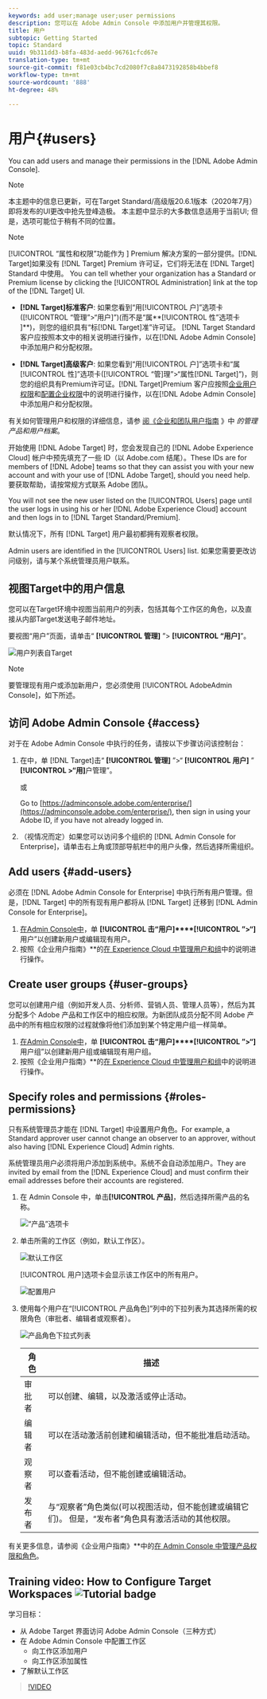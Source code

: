 ```yaml
---
keywords: add user;manage user;user permissions
description: 您可以在 Adobe Admin Console 中添加用户并管理其权限。
title: 用户
subtopic: Getting Started
topic: Standard
uuid: 9b311dd3-b8fa-483d-aedd-96761cfcd67e
translation-type: tm+mt
source-git-commit: f81e03cb4bc7cd2080f7c8a8473192858b4bbef8
workflow-type: tm+mt
source-wordcount: '888'
ht-degree: 48%

---
```



# 用户{#users}

You can add users and manage their permissions in the [!DNL Adobe Admin Console].

>[!NOTE]
>
>本主题中的信息已更新，可在Target Standard/高级版20.6.1版本（2020年7月）即将发布的UI更改中抢先登峰造极。 本主题中显示的大多数信息适用于当前UI; 但是，选项可能位于稍有不同的位置。

>[!NOTE]
>
>[!UICONTROL “属性和权限”功能作为 ] Premium 解决方案的一部分提供。[!DNL Target]如果没有 [!DNL Target] Premium 许可证，它们将无法在 [!DNL Target] Standard 中使用。
>You can tell whether your organization has a Standard or Premium license by clicking the [!UICONTROL Administration] link at the top of the [!DNL Target] UI.
>
>* **[!DNL Target]标准客户&#x200B;**: 如果您看到“用[!UICONTROL 户]”选项卡([!UICONTROL “管理”>“用户]”)(而不是“属**[!UICONTROL 性”选项卡&#x200B;]**)，则您的组织具有“标[!DNL Target]准”许可证。 [!DNL Target Standard 客户应按照本文中的相关说明进行操作，以在[!DNL Adobe Admin Console]中添加用户和分配权限。
   >
   >
* **[!DNL Target]高级客户&#x200B;**: 如果您看到“用[!UICONTROL 户]”选项卡和“属[!UICONTROL 性]”选项卡([!UICONTROL “管]理”>“属性[!DNL Target]”)，则您的组织具有Premium许可证。[!DNL Target]Premium 客户应按照[企业用户权限](/help/administrating-target/c-user-management/property-channel/property-channel.md)和[配置企业权限](/help/administrating-target/c-user-management/property-channel/properties-overview.md)中的说明进行操作，以在[!DNL Adobe Admin Console]中添加用户和分配权限。
>
>
有关如何管理用户和权限的详细信息，请参 [阅《企业和团队用户指南](https://helpx.adobe.com/enterprise/using/manage-products-and-profiles.html) 》中 *的管理产品和用户档案*。

开始使用 [!DNL Adobe Target] 时，您会发现自己的 [!DNL Adobe Experience Cloud] 帐户中预先填充了一些 ID（以 Adobe.com 结尾）。These IDs are for members of [!DNL Adobe] teams so that they can assist you with your new account and with your use of [!DNL Adobe Target], should you need help. 要获取帮助，请按常规方式联系 Adobe 团队。

You will not see the new user listed on the [!UICONTROL Users] page until the user logs in using his or her [!DNL Adobe Experience Cloud] account and then logs in to [!DNL Target Standard/Premium].

默认情况下，所有 [!DNL Target] 用户最初都拥有观察者权限。

Admin users are identified in the [!UICONTROL Users] list. 如果您需要更改访问级别，请与某个系统管理员用户联系。

## 视图Target中的用户信息

您可以在Target环境中视图当前用户的列表，包括其每个工作区的角色，以及直接从内部Target发送电子邮件地址。

要视图“用户”页面，请单击“ **[!UICONTROL 管理]** ”> **[!UICONTROL “用户]**”。

![用户列表自Target](/help/administrating-target/c-user-management/c-user-management/assets/user-list-target.png)

>[!NOTE]
>
>要管理现有用户或添加新用户，您必须使用 [!UICONTROL AdobeAdmin Console]，如下所述。

## 访问 Adobe Admin Console {#access}

对于在 Adobe Admin Console 中执行的任务，请按以下步骤访问该控制台：

1. 在中，单 [!DNL Target]击“ **[!UICONTROL 管理]** ”>“ **[!UICONTROL 用户]** ” **[!UICONTROL >“用]**&#x200B;户管理”。

   或

   Go to [https://adminconsole.adobe.com/enterprise/](https://adminconsole.adobe.com/enterprise/), then sign in using your Adobe ID, if you have not already logged in.

1. （视情况而定）如果您可以访问多个组织的 [!DNL Admin Console for Enterprise]，请单击右上角或顶部导航栏中的用户头像，然后选择所需组织。

## Add users {#add-users}

必须在 [!DNL Adobe Admin Console for Enterprise] 中执行所有用户管理。但是，[!DNL Target] 中的所有现有用户都将从 [!DNL Target] 迁移到 [!DNL Admin Console for Enterprise]。

1. [在Admin Console中](../../../administrating-target/c-user-management/c-user-management/user-management.md#section_79796E0227D048F59BAE0AB02E544EBE)，单 **[!UICONTROL 击“用户]****[!UICONTROL ”>“]** 用户”以创建新用户或编辑现有用户。
1. 按照《企业用户指南》**&#x200B;的[在 Experience Cloud 中管理用户和组](https://helpx.adobe.com/enterprise/help/users.html)中的说明进行操作。

## Create user groups {#user-groups}

您可以创建用户组（例如开发人员、分析师、营销人员、管理人员等），然后为其分配多个 Adobe 产品和工作区中的相应权限。为新团队成员分配不同 Adobe 产品中的所有相应权限的过程就像将他们添加到某个特定用户组一样简单。

1. [在Admin Console中](../../../administrating-target/c-user-management/c-user-management/user-management.md#section_79796E0227D048F59BAE0AB02E544EBE)，单 **[!UICONTROL 击“用户]****[!UICONTROL ”>“]** 用户组”以创建新用户组或编辑现有用户组。
1. 按照《企业用户指南》**&#x200B;的[在 Experience Cloud 中管理用户和组](https://helpx.adobe.com/enterprise/help/users.html)中的说明进行操作。

## Specify roles and permissions {#roles-permissions}

只有系统管理员才能在 [!DNL Target] 中设置用户角色。For example, a Standard approver user cannot change an observer to an approver, without also having [!DNL Experience Cloud] Admin rights.

系统管理员用户必须将用户添加到系统中。系统不会自动添加用户。They are invited by email from the [!DNL Experience Cloud] and must confirm their email addresses before their accounts are registered.

1. [](../../../administrating-target/c-user-management/c-user-management/user-management.md#section_79796E0227D048F59BAE0AB02E544EBE)在 Admin Console 中，单击&#x200B;**[!UICONTROL 产品]**，然后选择所需产品的名称。

   ![“产品”选项卡](/help/administrating-target/c-user-management/c-user-management/assets/workspace-publisher.png)

1. 单击所需的工作区（例如，默认工作区）。

   ![默认工作区](/help/administrating-target/c-user-management/c-user-management/assets/default-workspace-new.png)

   [!UICONTROL 用户]选项卡会显示该工作区中的所有用户。

   ![配置用户](/help/administrating-target/c-user-management/c-user-management/assets/configuration_users-new-publisher.png)

1. 使用每个用户在“[!UICONTROL 产品角色]”列中的下拉列表为其选择所需的权限角色（审批者、编辑者或观察者）。

   ![产品角色下拉式列表](/help/administrating-target/c-user-management/c-user-management/assets/product-role-new.png)

   | 角色 | 描述 |
   |--- |--- |
   | 审批者 | 可以创建、编辑，以及激活或停止活动。 |
   | 编辑者 | 可以在活动激活前创建和编辑活动，但不能批准启动活动。 |
   | 观察者 | 可以查看活动，但不能创建或编辑活动。 |
   | 发布者 | 与“观察者”角色类似(可以视图活动，但不能创建或编辑它们)。 但是，“发布者”角色具有激活活动的其他权限。 |

有关更多信息，请参阅《企业用户指南》**&#x200B;中的[在 Admin Console 中管理产品权限和角色](https://helpx.adobe.com/enterprise/help/manage-permissions-and-roles.html)。

## Training video: How to Configure Target Workspaces ![Tutorial badge](/help/assets/tutorial.png)

学习目标：

* 从 Adobe Target 界面访问 Adobe Admin Console（三种方式）
* 在 Adobe Admin Console 中配置工作区
   * 向工作区添加用户
   * 向工作区添加属性
* 了解默认工作区

>[!VIDEO](https://video.tv.adobe.com/v/19463/)
